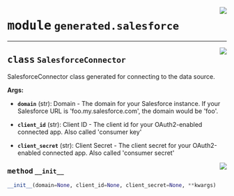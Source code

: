 <!-- markdownlint-disable -->

<a href="../../package/generated/salesforce.py#L0"><img align="right" style="float:right;" src="https://img.shields.io/badge/-source-cccccc?style=flat-square"></a>

# <kbd>module</kbd> `generated.salesforce`






---

<a href="../../package/generated/salesforce.py#L14"><img align="right" style="float:right;" src="https://img.shields.io/badge/-source-cccccc?style=flat-square"></a>

## <kbd>class</kbd> `SalesforceConnector`
SalesforceConnector class generated for connecting to the data source. 



**Args:**
 


 - <b>`domain`</b> (str):  Domain 
        - The domain for your Salesforce instance. If your Salesforce URL is 'foo.my.salesforce.com', the domain would be 'foo'. 


 - <b>`client_id`</b> (str):  Client ID 
        - The client id for your OAuth2-enabled connected app. Also called 'consumer key' 


 - <b>`client_secret`</b> (str):  Client Secret 
        - The client secret for your OAuth2-enabled connected app. Also called 'consumer secret' 

<a href="../../package/generated/salesforce.py#L31"><img align="right" style="float:right;" src="https://img.shields.io/badge/-source-cccccc?style=flat-square"></a>

### <kbd>method</kbd> `__init__`

```python
__init__(domain=None, client_id=None, client_secret=None, **kwargs)
```










